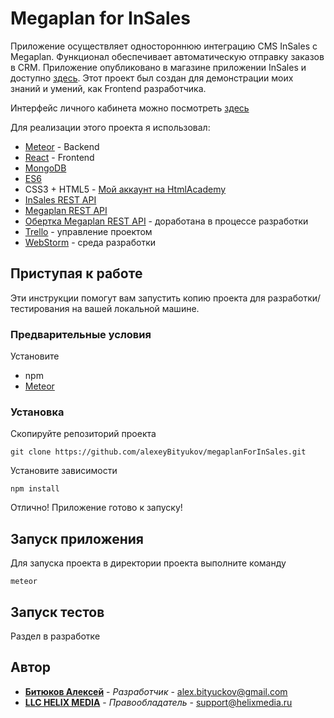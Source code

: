 # Megaplan for InSales

Приложение осуществляет одностороннюю интеграцию CMS InSales с Megaplan. Функционал обеспечивает автоматическую отправку заказов в CRM. Приложение опубликовано в магазине приложении InSales и доступно [здесь](https://www.insales.ru/collection/apps-crm/product/megaplan). Этот проект был создан для демонстрации моих знаний и умений, как Frontend разработчика.

Интерфейс личного кабинета можно посмотреть [здесь](https://insales-megaplan.helixmedia.ru/account?insales_id=360290&shop=helixmedia.myinsales.ru&user_email=beshodarniy.vn%40yandex.ru&user_id=481544)


Для реализации этого проекта я использовал:
* [Meteor](https://www.meteor.com/) - Backend
* [React](https://reactjs.org/) - Frontend
* [MongoDB](https://github.com/jsmarkus/the-little-mongodb-book/blob/master/ru/mongodb.markdown)
* [ES6](https://learn.javascript.ru/js)
* CSS3 + HTML5 - [Мой аккаунт на HtmlAcademy](https://htmlacademy.ru/profile/id817935/progress)
* [InSales REST API](https://api.insales.ru/)
* [Megaplan REST API](https://dev.megaplan.ru/api/index.html)
* [Обертка Megaplan REST API](https://github.com/zxqfox/megaplanjs) - доработана в процессе разработки
* [Trello](https://trello.com/) - управление проектом
* [WebStorm](https://www.jetbrains.com/webstorm/) - среда разработки


## Приступая к работе
Эти инструкции помогут вам запустить копию проекта для разработки/тестирования на вашей локальной машине.

### Предварительные условия
Установите
* npm
* [Meteor](https://www.meteor.com/install)

### Установка
Скопируйте репозиторий проекта
```
git clone https://github.com/alexeyBityukov/megaplanForInSales.git
```
Установите зависимости
```
npm install
```
Отлично! Приложение готово к запуску!
## Запуск приложения
Для запуска проекта в директории проекта выполните команду
```
meteor
```

## Запуск тестов
Раздел в разработке

## Автор
* **[Битюков Алексей](https://github.com/alexeyBityukov)** - *Разработчик* - alex.bityuckov@gmail.com
* **[LLC HELIX MEDIA](https://helixmedia.ru/)** - *Правообладатель* - support@helixmedia.ru
